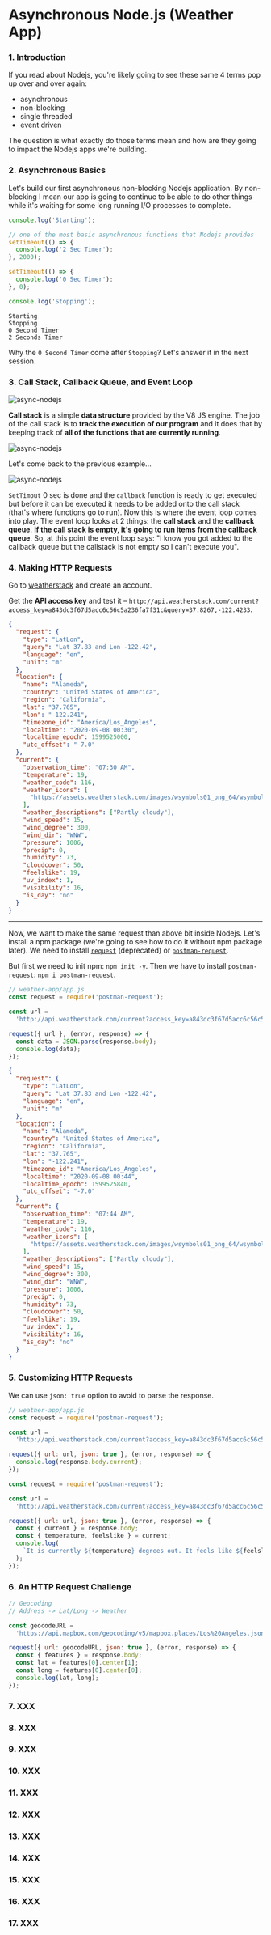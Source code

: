 # Asynchronous Node.js (Weather App)

### 1. Introduction

If you read about Nodejs, you're likely going to see these same 4 terms pop up over and over again:

- asynchronous
- non-blocking
- single threaded
- event driven

The question is what exactly do those terms mean and how are they going to impact the Nodejs apps we're building.

### 2. Asynchronous Basics

Let's build our first asynchronous non-blocking Nodejs application. By non-blocking I mean our app is going to continue to be able to do other things while it's waiting for some long running I/O processes to complete.

```js
console.log('Starting');

// one of the most basic asynchronous functions that Nodejs provides
setTimeout(() => {
  console.log('2 Sec Timer');
}, 2000);

setTimeout(() => {
  console.log('0 Sec Timer');
}, 0);

console.log('Stopping');
```

```
Starting
Stopping
0 Second Timer
2 Seconds Timer
```

Why the `0 Second Timer` come after `Stopping`? Let's answer it in the next session.

### 3. Call Stack, Callback Queue, and Event Loop

![async-nodejs](../img/s06/6-1-async-nodejs.png 'async-nodejs')

**Call stack** is a simple **data structure** provided by the V8 JS engine. The job of the call stack is to **track the execution of our program** and it does that by keeping track of **all of the functions that are currently running**.

![async-nodejs](../img/s06/6-2-async-nodejs.png 'async-nodejs')

Let's come back to the previous example...

![async-nodejs](../img/s06/6-3-async-nodejs.png 'async-nodejs')

`SetTimout` 0 sec is done and the `callback` function is ready to get executed but before it can be executed it needs to be added onto the call stack (that's where functions go to run). Now this is where the event loop comes into play. The event loop looks at 2 things: the **call stack** and the **callback queue**. **If the call stack is empty, it's going to run items from the callback queue**. So, at this point the event loop says: "I know you got added to the callback queue but the callstack is not empty so I can't execute you".

### 4. Making HTTP Requests

Go to [weatherstack](https://weatherstack.com/quickstart) and create an account.

Get the **API access key** and test it – `http://api.weatherstack.com/current?access_key=a843dc3f67d5acc6c56c5a236fa7f31c&query=37.8267,-122.4233`.

```json
{
  "request": {
    "type": "LatLon",
    "query": "Lat 37.83 and Lon -122.42",
    "language": "en",
    "unit": "m"
  },
  "location": {
    "name": "Alameda",
    "country": "United States of America",
    "region": "California",
    "lat": "37.765",
    "lon": "-122.241",
    "timezone_id": "America/Los_Angeles",
    "localtime": "2020-09-08 00:30",
    "localtime_epoch": 1599525000,
    "utc_offset": "-7.0"
  },
  "current": {
    "observation_time": "07:30 AM",
    "temperature": 19,
    "weather_code": 116,
    "weather_icons": [
      "https://assets.weatherstack.com/images/wsymbols01_png_64/wsymbol_0004_black_low_cloud.png"
    ],
    "weather_descriptions": ["Partly cloudy"],
    "wind_speed": 15,
    "wind_degree": 300,
    "wind_dir": "WNW",
    "pressure": 1006,
    "precip": 0,
    "humidity": 73,
    "cloudcover": 50,
    "feelslike": 19,
    "uv_index": 1,
    "visibility": 16,
    "is_day": "no"
  }
}
```

---

Now, we want to make the same request than above bit inside Nodejs. Let's install a npm package (we're going to see how to do it without npm package later). We need to install [`request`](https://www.npmjs.com/package/request) (deprecated) or [`postman-request`](https://www.npmjs.com/package/postman-request).

But first we need to init npm: `npm init -y`. Then we have to install `postman-request`: `npm i postman-request`.

```js
// weather-app/app.js
const request = require('postman-request');

const url =
  'http://api.weatherstack.com/current?access_key=a843dc3f67d5acc6c56c5a236fa7f31c&query=37.8267,-122.4233';

request({ url }, (error, response) => {
  const data = JSON.parse(response.body);
  console.log(data);
});
```

```json
{
  "request": {
    "type": "LatLon",
    "query": "Lat 37.83 and Lon -122.42",
    "language": "en",
    "unit": "m"
  },
  "location": {
    "name": "Alameda",
    "country": "United States of America",
    "region": "California",
    "lat": "37.765",
    "lon": "-122.241",
    "timezone_id": "America/Los_Angeles",
    "localtime": "2020-09-08 00:44",
    "localtime_epoch": 1599525840,
    "utc_offset": "-7.0"
  },
  "current": {
    "observation_time": "07:44 AM",
    "temperature": 19,
    "weather_code": 116,
    "weather_icons": [
      "https://assets.weatherstack.com/images/wsymbols01_png_64/wsymbol_0004_black_low_cloud.png"
    ],
    "weather_descriptions": ["Partly cloudy"],
    "wind_speed": 15,
    "wind_degree": 300,
    "wind_dir": "WNW",
    "pressure": 1006,
    "precip": 0,
    "humidity": 73,
    "cloudcover": 50,
    "feelslike": 19,
    "uv_index": 1,
    "visibility": 16,
    "is_day": "no"
  }
}
```

### 5. Customizing HTTP Requests

We can use `json: true` option to avoid to parse the response.

```js
// weather-app/app.js
const request = require('postman-request');

const url =
  'http://api.weatherstack.com/current?access_key=a843dc3f67d5acc6c56c5a236fa7f31c&query=37.8267,-122.4233';

request({ url: url, json: true }, (error, response) => {
  console.log(response.body.current);
});
```

```js
const request = require('postman-request');

const url =
  'http://api.weatherstack.com/current?access_key=a843dc3f67d5acc6c56c5a236fa7f31c&query=37.8267,-122.4233&units=m';

request({ url: url, json: true }, (error, response) => {
  const { current } = response.body;
  const { temperature, feelslike } = current;
  console.log(
    `It is currently ${temperature} degrees out. It feels like ${feelslike} degrees out`,
  );
});
```

### 6. An HTTP Request Challenge

```js
// Geocoding
// Address -> Lat/Long -> Weather

const geocodeURL =
  'https://api.mapbox.com/geocoding/v5/mapbox.places/Los%20Angeles.json?access_token=pk.eyJ1Ijoiam9obnNtaXRoNzgiLCJhIjoiY2tldjFsNnk4MGsyajJybWU4bmRnaWRucCJ9.2QsD-tv8oYpxB8_wVsWpcw&limit=1';

request({ url: geocodeURL, json: true }, (error, response) => {
  const { features } = response.body;
  const lat = features[0].center[1];
  const long = features[0].center[0];
  console.log(lat, long);
});
```

### 7. XXX

### 8. XXX

### 9. XXX

### 10. XXX

### 11. XXX

### 12. XXX

### 13. XXX

### 14. XXX

### 15. XXX

### 16. XXX

### 17. XXX
